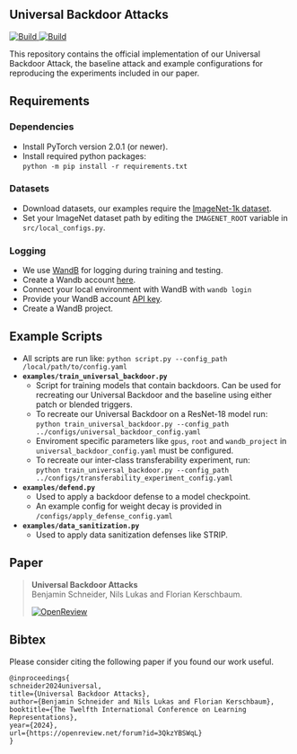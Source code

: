 ## Universal Backdoor Attacks

<p>
    <a href="https://www.python.org/downloads/">
            <img alt="Build" src="https://img.shields.io/badge/3.10-Python-blue">
    </a>
    <a href="https://pytorch.org">
            <img alt="Build" src="https://img.shields.io/badge/2.0.1-PyTorch-orange">
    </a>

</p>

This repository contains the official implementation of our Universal Backdoor Attack,
the baseline attack and example configurations for reproducing the experiments included in our paper.

## Requirements

### Dependencies


- Install PyTorch version 2.0.1 (or newer).
- Install required python packages:  
```python -m pip install -r requirements.txt```

### Datasets

- Download datasets, our examples require the [ImageNet-1k dataset](https://www.image-net.org/).
- Set your ImageNet dataset path by editing the ```IMAGENET_ROOT``` variable in ```src/local_configs.py```.

### Logging
- We use [WandB](https://docs.wandb.ai/quickstart) for logging during training and testing.
- Create a Wandb account [here](https://wandb.ai/site).
- Connect your local environment with WandB with ```wandb login```
- Provide your WandB account [API key](https://wandb.ai/authorize).
- Create a WandB project.

## Example Scripts
- All scripts are run like: ``` python script.py --config_path /local/path/to/config.yaml ```
- **```examples/train_universal_backdoor.py```**
    - Script for training models that contain backdoors. Can be used for recreating our Universal Backdoor and the baseline using either patch or blended triggers.
	- To recreate our Universal Backdoor on a ResNet-18 model run:  
	``` python train_universal_backdoor.py --config_path ../configs/universal_backdoor_config.yaml ```
	- Enviroment specific parameters like ```gpus```,  ```root``` and ```wandb_project``` in ```universal_backdoor_config.yaml``` must be configured.
	- To recreate our inter-class transferability experiment, run:  
	``` python train_universal_backdoor.py --config_path ../configs/transferability_experiment_config.yaml ```
- **```examples/defend.py```**
    - Used to apply a backdoor defense to a model checkpoint.
	- An example config for weight decay is provided in ```/configs/apply_defense_config.yaml```
- **```examples/data_sanitization.py```**
    - Used to apply data sanitization defenses like STRIP.
## Paper
> **Universal Backdoor Attacks**  
> Benjamin Schneider, Nils Lukas and Florian Kerschbaum.
> 
> [![OpenReview](https://img.shields.io/badge/OpenReview-3QkzYBSWqL-green)](https://openreview.net/forum?id=3QkzYBSWqL)


## Bibtex
Please consider citing the following paper if you found our work useful.  
```
@inproceedings{
schneider2024universal,
title={Universal Backdoor Attacks},
author={Benjamin Schneider and Nils Lukas and Florian Kerschbaum},
booktitle={The Twelfth International Conference on Learning Representations},
year={2024},
url={https://openreview.net/forum?id=3QkzYBSWqL}
}
```
